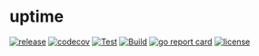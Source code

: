 # uptime
[![release](https://img.shields.io/github/v/tag/clambin/uptime?color=green&label=release&style=plastic)](https://github.com/clambin/uptime/releases)
[![codecov](https://img.shields.io/codecov/c/gh/clambin/uptime?style=plastic)](https://app.codecov.io/gh/clambin/uptime)
[![Test](https://github.com/clambin/uptime/actions/workflows/test.yaml/badge.svg)](https://github.com/clambin/uptime/actions/workflows/test.yaml)
[![Build](https://github.com/clambin/uptime/actions/workflows/build.yaml/badge.svg)](https://github.com/clambin/uptime/actions/workflows/build.yaml)
[![go report card](https://goreportcard.com/badge/github.com/clambin/uptime)](https://goreportcard.com/report/github.com/clambin/uptime)
[![license](https://img.shields.io/github/license/clambin/uptime?style=plastic)](LICENSE.md)

